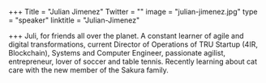 ﻿+++
Title = "Julian Jimenez"
Twitter = ""
image = "julian-jimenez.jpg"
type = "speaker"
linktitle = "Julian-Jimenez"

+++
Juli, for friends all over the planet.
A constant learner of agile and digital transformations, current Director of Operations of TRU Startup (4IR, Blockchain), Systems and Computer Engineer, passionate agilist, entrepreneur, lover of soccer and table tennis.
Recently learning about cat care with the new member of the Sakura family.
